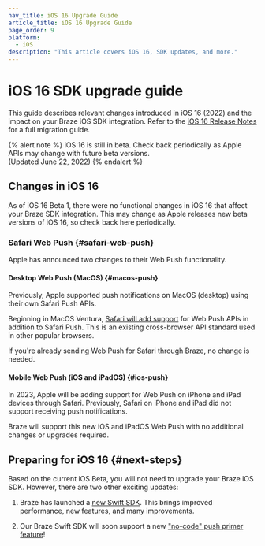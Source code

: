 ```yaml
---
nav_title: iOS 16 Upgrade Guide
article_title: iOS 16 Upgrade Guide
page_order: 9
platform: 
  - iOS
description: "This article covers iOS 16, SDK updates, and more."
---
```


# iOS 16 SDK upgrade guide

This guide describes relevant changes introduced in iOS 16 (2022) and the impact on your Braze iOS SDK integration. Refer to the [iOS 16 Release Notes][2] for a full migration guide.

{% alert note %}
iOS 16 is still in beta. Check back periodically as Apple APIs may change with future beta versions.<br>(Updated June 22, 2022)
{% endalert %}

## Changes in iOS 16

As of iOS 16 Beta 1, there were no functional changes in iOS 16 that affect your Braze SDK integration. This may change as Apple releases new beta versions of iOS 16, so check back here periodically.

### Safari Web Push {#safari-web-push}

Apple has announced two changes to their Web Push functionality.

#### Desktop Web Push (MacOS) {#macos-push}

Previously, Apple supported push notifications on MacOS (desktop) using their own Safari Push APIs.

Beginning in MacOS Ventura, [Safari will add support](https://webkit.org/blog/12824/news-from-wwdc-webkit-features-in-safari-16-beta/#web-push-for-macos) for Web Push APIs in addition to Safari Push. This is an existing cross-browser API standard used in other popular browsers.

If you're already sending Web Push for Safari through Braze, no change is needed.

#### Mobile Web Push (iOS and iPadOS) {#ios-push}

In 2023, Apple will be adding support for Web Push on iPhone and iPad devices through Safari. Previously, Safari on iPhone and iPad did not support receiving push notifications.

Braze will support this new iOS and iPadOS Web Push with no additional changes or upgrades required.

## Preparing for iOS 16 {#next-steps}

Based on the current iOS Beta, you will not need to upgrade your Braze iOS SDK. However, there are two other exciting updates:

1. Braze has launched a [new Swift SDK][3]. This brings improved performance, new features, and many improvements.

2. Our Braze Swift SDK will soon support a new ["no-code" push primer feature][7]!

[1]: https://github.com/Appboy/appboy-ios-sdk/blob/master/CHANGELOG.md
[3]: https://github.com/braze-inc/braze-swift-sdk
[2]: https://developer.apple.com/documentation/ios-ipados-release-notes/ios-ipados-16-release-notes
[7]: https://www.braze.com/docs/user_guide/message_building_by_channel/push/push_primer_messages/

